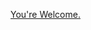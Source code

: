 ---
layout: post
wordpress_id: 875
wordpress_url: http://noesbueno.com/archives/875
date: '2010-11-23 17:00:59 -0600'
date_gmt: '2010-11-23 22:00:59 -0600'
body: |
  <p><a href="http://beastieboys.com/post/1659434823">You're Welcome.</a></p>
---